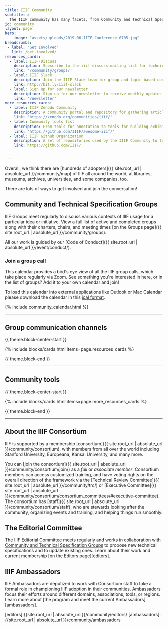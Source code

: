 ```yaml
---
title: IIIF Community
subtitle: >
  The IIIF community has many facets, from Community and Technical Specification Groups to Editors, committees, and more. All our work is guided by our Code of Conduct.
id: community
layout: page
hero:
    image: "assets/uploads/2019-06-IIIF-Conference-0705.jpg"
breadcrumbs:
 - label: "Get Involved"
   link: /get-involved/
resources_cards:
  - label: IIIF-Discuss
    description: Subscribe to the iiif-discuss mailing list for technical Q&A, project-related updates, and to receive notes and Zoom links for upcoming Community Group calls.
    link: '/community/groups/'
  - label: IIIF Slack
    description: Join the IIIF Slack team for group and topic-based conversations, questions, and more.
    link: http://bit.ly/iiif-slack
  - label: Sign up for our newsletter
    description: Sign up for our newsletter to receive monthly updates about the framework, community, training and events, and new projects.
    link: '/newsletter'
more_resources_cards:
  - label: IIIF Zenodo Community
    description: A community portal and repository for gathering articles and data related to the International Image Interoperability Framework (IIIF).
    link: 'https://zenodo.org/communities/iiif/'
  - label: Community tools list
    description: From tools for annotation to tools for building exhibits, see the best of what’s available to you and benefit from the work of others on the IIIF-Awesome list. (External link)
    link: 'https://github.com/IIIF/awesome-iiif/'
  - label: IIIF Github Organization
    description: A set of repositories used by the IIIF Community to transparently track specification work, as well as to identify, track, and resolve issues as they arise. 
    link: https://github.com/IIIF/


---
```


Overall, we think there are [hundreds of adopters]({{ site.root_url | absolute_url }}/community/map) of IIIF all around the world, at libraries, museums, archives, universities, and some companies, too.

There are lots of ways to get involved and join the conversation!

## Community and Technical Specification Groups
IIIF Groups meet regularly to discuss various contexts of IIIF usage for a particular idea or initiative. View a full list of active and completed croups along with their charters, chairs, and meeting times [on the Groups page]({{ site.root_url | absolute_url }}/community/groups).

All our work is guided by our [Code of Conduct]({{ site.root_url | absolute_url }}/event/conduct/).

### Join a group call

<a name="calendar"></a>

This calendar provides a bird's eye view of all the IIIF group calls, which take place regularly via Zoom. See something you're interested in here, or in the list of groups? Add it to your own calendar and join! 

To load this calendar into external applications like Outlook or Mac Calendar please download the calendar in this [ical format](https://calendar.google.com/calendar/ical/1hnm5h86n94ore0vnoo188ter8%40group.calendar.google.com/public/basic.ics). 

{% include community_calendar.html %}

---

## Group communication channels

{{ theme.block-center-start }}

{% include blocks/cards.html items=page.resources_cards %}

{{ theme.block-end }}


---

## Community tools

{{ theme.block-center-start }}

{% include blocks/cards.html items=page.more_resources_cards %}

{{ theme.block-end }}

---

## About the IIIF Consortium

IIIF is supported by a membership [consortium]({{ site.root_url | absolute_url }}/community/consortium), with members from all over the world including Stanford University, Europeana, Kansai University, and many more.

You can [join the consortium]({{ site.root_url | absolute_url }}/community/consortium/join/) as a _full_ or _associate member_. Consortium members can access customized training, and have voting rights on the overall direction of the framework via the [Technical Review Committee]({{ site.root_url | absolute_url }}/community/trc/) or [Executive Committee]({{ site.root_url | absolute_url }}/community/consortium/consortium_committees/#executive-committee). The consortium has [staff]({{ site.root_url | absolute_url }}/community/consortium/staff), who are stewards looking after the community, organizing events and training, and helping things run smoothly.


## The Editorial Committee

The IIIF Editorial Committee meets regularly and works in collaboration with [Community and Technical Specification Groups](/community/groups) to propose new technical specifications and to update existing ones. Learn about their work and current membership [on the Editors page][editors].

## IIIF Ambassadors
IIIF Ambassadors are deputized to work with Consortium staff to take a formal role in championing IIIF adoption in their communities. Ambassadors focus their efforts around different domains, associations, tools, or regions. Learn more about [the program and meet the current Ambassadors][ambassadors].


[editors]:{{site.root_url | absolute_url }}/community/editors/
[ambassadors]:{{site.root_url | absolute_url }}/community/ambassadors
